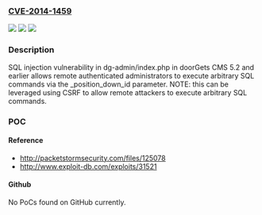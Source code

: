 ### [CVE-2014-1459](https://cve.mitre.org/cgi-bin/cvename.cgi?name=CVE-2014-1459)
![](https://img.shields.io/static/v1?label=Product&message=n%2Fa&color=blue)
![](https://img.shields.io/static/v1?label=Version&message=n%2Fa&color=blue)
![](https://img.shields.io/static/v1?label=Vulnerability&message=n%2Fa&color=brighgreen)

### Description

SQL injection vulnerability in dg-admin/index.php in doorGets CMS 5.2 and earlier allows remote authenticated administrators to execute arbitrary SQL commands via the _position_down_id parameter.  NOTE: this can be leveraged using CSRF to allow remote attackers to execute arbitrary SQL commands.

### POC

#### Reference
- http://packetstormsecurity.com/files/125078
- http://www.exploit-db.com/exploits/31521

#### Github
No PoCs found on GitHub currently.

